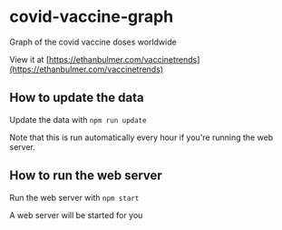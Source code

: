 # covid-vaccine-graph
Graph of the covid vaccine doses worldwide

View it at [https://ethanbulmer.com/vaccinetrends](https://ethanbulmer.com/vaccinetrends)

## How to update the data
Update the data with `npm run update`

Note that this is run automatically every hour if you're running the web server.

## How to run the web server
Run the web server with `npm start`

A web server will be started for you
